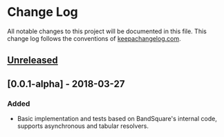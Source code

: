 # Change Log
All notable changes to this project will be documented in this file. This change log follows the conventions of [keepachangelog.com](http://keepachangelog.com/).

## [Unreleased]

## [0.0.1-alpha] - 2018-03-27
### Added
- Basic implementation and tests based on BandSquare's internal code, supports asynchronous and tabular resolvers.

[Unreleased]: https://github.com/your-name/d2q/compare/0.1.1-alpha...HEAD
